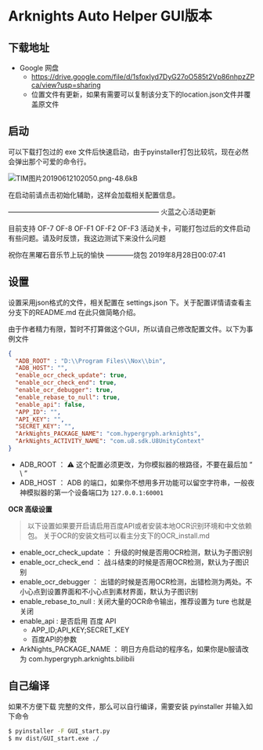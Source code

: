 # Arknights Auto Helper GUI版本

## 下载地址

- Google 网盘
    - https://drive.google.com/file/d/1sfoxIyd7DyG27oO585t2Vp86nhpzZPca/view?usp=sharing
    - 位置文件有更新，如果有需要可以复制该分支下的location.json文件并覆盖原文件

## 启动

可以下载打包过的 exe 文件后快速启动，由于pyinstaller打包比较坑，现在必然会弹出那个可爱的命令行。

![TIM图片20190612102050.png-48.6kB][2]

在启动前请点击初始化辅助，这样会加载相关配置信息。

——————————————————————
火蓝之心活动更新

目前支持 OF-7 OF-8 OF-F1 OF-F2 OF-F3 活动关卡，可能打包过后的文件启动有些问题。请及时反馈，我这边测试下来没什么问题

祝你在黑曜石音乐节上玩的愉快 ————烧包 2019年8月28日00:07:41

## 设置

设置采用json格式的文件，相关配置在 settings.json 下。关于配置详情请查看主分支下的README.md
在此只做简略介绍。

由于作者精力有限，暂时不打算做这个GUI，所以请自己修改配置文件。以下为事例文件

```json
{
  "ADB_ROOT" : "D:\\Program Files\\Nox\\bin", 
  "ADB_HOST": "",
  "enable_ocr_check_update": true,
  "enable_ocr_check_end": true,
  "enable_ocr_debugger": true,
  "enable_rebase_to_null": true,
  "enable_api": false,
  "APP_ID": "",
  "API_KEY": "",
  "SECRET_KEY": "",
  "ArkNights_PACKAGE_NAME": "com.hypergryph.arknights",
  "ArkNights_ACTIVITY_NAME": "com.u8.sdk.U8UnityContext"
}
```

- ADB_ROOT ： ⚠ 这个配置必须更改，为你模拟器的根路径，不要在最后加 “ \\ ”
- ADB_HOST ： ADB 的端口，如果你不想用多开功能可以留空字符串，一般夜神模拟器的第一个设备端口为 `127.0.0.1:60001`

**OCR 高级设置**
> 以下设置如果要开启请启用百度API或者安装本地OCR识别环境和中文依赖包。
关于OCR的安装文档可以看主分支下的OCR_install.md

- enable_ocr_check_update ： 升级的时候是否用OCR检测，默认为子图识别
- enable_ocr_check_end ： 战斗结束的时候是否用OCR检测，默认为子图识别
- enable_ocr_debugger ： 出错的时候是否用OCR检测，出错检测为两处。不小心点到设置界面和不小心点到素材界面，默认为子图识别
- enable_rebase_to_null : 关闭大量的OCR命令输出，推荐设置为 ture 也就是关闭
- enable_api : 是否启用 百度 API
    - APP_ID;API_KEY;SECRET_KEY
    - 百度API的参数
- ArkNights_PACKAGE_NAME ： 明日方舟启动的程序名，如果你是b服请改为 com.hypergryph.arknights.bilibili

## 自己编译

如果不方便下载 完整的文件，那么可以自行编译，需要安装 pyinstaller 并输入如下命令
```bash
$ pyinstaller -F GUI_start.py
$ mv dist/GUI_start.exe ./
```

  [2]: http://static.zybuluo.com/shaobaobaoer/860t36w2ygsvet6sxn3lv3ty/TIM%E5%9B%BE%E7%89%8720190612102050.png